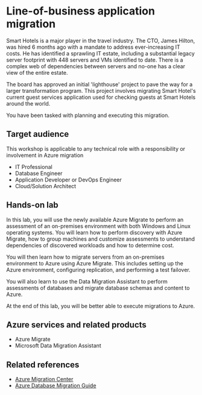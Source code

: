 # Line-of-business application migration

Smart Hotels is a major player in the travel industry. The CTO, James Hilton, was hired 6 months ago with a mandate to address ever-increasing IT costs. He has identified a sprawling IT estate, including a substantial legacy server footprint with 448 servers and VMs identified to date. There is a complex web of dependencies between servers and no-one has a clear view of the entire estate.

The board has approved an initial 'lighthouse' project to pave the way for a larger transformation program. This project involves migrating Smart Hotel's current guest services application used for checking guests at Smart Hotels around the world.

You have been tasked with planning and executing this migration.

## Target audience

This workshop is applicable to any technical role with a responsibility or involvement in Azure migration
- IT Professional
- Database Engineer
- Application Developer or DevOps Engineer
- Cloud/Solution Architect

## Hands-on lab

In this lab, you will use the newly available Azure Migrate to perform an assessment of an on-premises environment with both Windows and Linux operating systems. You will learn how to perform discovery with Azure Migrate, how to group machines and customize assessments to understand dependencies of discovered workloads and how to determine cost.

You will then learn how to migrate servers from an on-premises environment to Azure using Azure Migrate. This includes setting up the Azure environment, configuring replication, and performing a test failover.

You will also learn to use the Data Migration Assistant to perform assessments of databases and migrate database schemas and content to Azure.

At the end of this lab, you will be better able to execute migrations to Azure.

## Azure services and related products

- Azure Migrate
- Microsoft Data Migration Assistant

## Related references

- [Azure Migration Center](https://azure.microsoft.com/migration)
- [Azure Database Migration Guide](https://aka.ms/datamigration)
